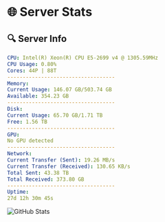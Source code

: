 # 🌐 Server Stats
## 🔍 Server Info
```yaml
CPU: Intel(R) Xeon(R) CPU E5-2699 v4 @ 1305.59MHz
CPU Usage: 0.80%
Cores: 44P | 88T
-----------------------------------
Memory:
Current Usage: 146.07 GB/503.74 GB
Available: 354.23 GB
-----------------------------------
Disk:
Current Usage: 65.70 GB/1.71 TB
Free: 1.56 TB
-----------------------------------
GPU:
No GPU detected
-----------------------------------
Network:
Current Transfer (Sent): 19.26 MB/s
Current Transfer (Received): 130.65 KB/s
Total Sent: 43.38 TB
Total Received: 373.80 GB
-----------------------------------
Uptime:
27d 12h 30m 45s
```
![GitHub Stats](https://img.shields.io/badge/Updated-2025-04-04_09:53:34-blue)